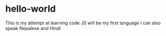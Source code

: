 # hello-world
This is my attempt at learning code
JS will be my first language
I can also speak Nepalese and Hindi

